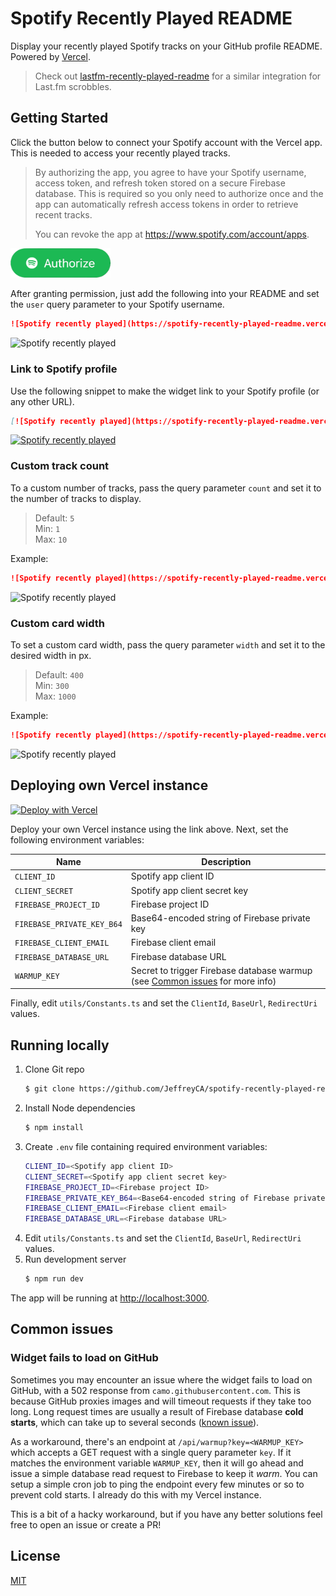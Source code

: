 # Spotify Recently Played README
Display your recently played Spotify tracks on your GitHub profile README. Powered by [Vercel](https://vercel.com).

> Check out [lastfm-recently-played-readme](https://github.com/JeffreyCA/lastfm-recently-played-readme) for a similar integration for Last.fm scrobbles.

## Getting Started
Click the button below to connect your Spotify account with the Vercel app. This is needed to access your recently played tracks.

> By authorizing the app, you agree to have your Spotify username, access token, and refresh token stored on a secure Firebase database. This is required so you only need to authorize once and the app can automatically refresh access tokens in order to retrieve recent tracks.
>
> You can revoke the app at https://www.spotify.com/account/apps.

<a href="https://spotify-recently-played-readme.vercel.app/"><img src="assets/auth.png" alt="Authorize button" width="160"/></a>

After granting permission, just add the following into your README and set the `user` query parameter to your Spotify username.

```md
![Spotify recently played](https://spotify-recently-played-readme.vercel.app/api?user=jeffreyca16)
```

![Spotify recently played](https://spotify-recently-played-readme.vercel.app/api?user=jeffreyca16)

### Link to Spotify profile
Use the following snippet to make the widget link to your Spotify profile (or any other URL).

```md
[![Spotify recently played](https://spotify-recently-played-readme.vercel.app/api?user=jeffreyca16)](https://open.spotify.com/user/jeffreyca16)
```

[![Spotify recently played](https://spotify-recently-played-readme.vercel.app/api?user=jeffreyca16)](https://open.spotify.com/user/jeffreyca16)

### Custom track count
To a custom number of tracks, pass the query parameter `count` and set it to the number of tracks to display.

> Default: `5`  
> Min: `1`  
> Max: `10`

Example:
```md
![Spotify recently played](https://spotify-recently-played-readme.vercel.app/api?user=jeffreyca16&count=1)
```

![Spotify recently played](https://spotify-recently-played-readme.vercel.app/api?user=jeffreyca16&count=1)

### Custom card width
To set a custom card width, pass the query parameter `width` and set it to the desired width in px.

> Default: `400`  
> Min: `300`  
> Max: `1000`

Example:
```md
![Spotify recently played](https://spotify-recently-played-readme.vercel.app/api?user=jeffreyca16&width=600)
```

![Spotify recently played](https://spotify-recently-played-readme.vercel.app/api?user=jeffreyca16&width=600)

## Deploying own Vercel instance
[![Deploy with Vercel](https://vercel.com/button)](https://vercel.com/new/git/external?repository-url=https%3A%2F%2Fgithub.com%2FJeffreyCA%2Fspotify-recently-played-readme&env=CLIENT_ID,CLIENT_SECRET,FIREBASE_PROJECT_ID,FIREBASE_PRIVATE_KEY_B64,FIREBASE_CLIENT_EMAIL)

Deploy your own Vercel instance using the link above. Next, set the following environment variables:

| Name | Description |
|---|---|
| `CLIENT_ID` | Spotify app client ID |
| `CLIENT_SECRET` | Spotify app client secret key |
| `FIREBASE_PROJECT_ID` | Firebase project ID |
| `FIREBASE_PRIVATE_KEY_B64` | Base64-encoded string of Firebase private key |
| `FIREBASE_CLIENT_EMAIL` | Firebase client email |
| `FIREBASE_DATABASE_URL` | Firebase database URL |
| `WARMUP_KEY` | Secret to trigger Firebase database warmup (see [Common issues](#common-issues) for more info)

Finally, edit `utils/Constants.ts` and set the `ClientId`, `BaseUrl`, `RedirectUri` values.

## Running locally
1. Clone Git repo
    ```sh
    $ git clone https://github.com/JeffreyCA/spotify-recently-played-readme.git
    ```
2. Install Node dependencies
    ```sh
    $ npm install
    ```
3. Create `.env` file containing required environment variables:
    ```sh
    CLIENT_ID=<Spotify app client ID>
    CLIENT_SECRET=<Spotify app client secret key>
    FIREBASE_PROJECT_ID=<Firebase project ID>
    FIREBASE_PRIVATE_KEY_B64=<Base64-encoded string of Firebase private key>
    FIREBASE_CLIENT_EMAIL=<Firebase client email>
    FIREBASE_DATABASE_URL=<Firebase database URL>
    ```
4. Edit `utils/Constants.ts` and set the `ClientId`, `BaseUrl`, `RedirectUri` values.
5. Run development server
    ```sh
    $ npm run dev
    ```

The app will be running at [http://localhost:3000](http://localhost:3000).

## Common issues
### Widget fails to load on GitHub
Sometimes you may encounter an issue where the widget fails to load on GitHub, with a 502 response from `camo.githubusercontent.com`. This is because GitHub proxies images and will timeout requests if they take too long. Long request times are usually a result of Firebase database **cold starts**, which can take up to several seconds ([known issue](https://issuetracker.google.com/issues/158014637)).

As a workaround, there's an endpoint at `/api/warmup?key=<WARMUP_KEY>` which accepts a GET request with a single query parameter `key`. If it matches the environment variable `WARMUP_KEY`, then it will go ahead and issue a simple database read request to Firebase to keep it *warm*. You can setup a simple cron job to ping the endpoint every few minutes or so to prevent cold starts. I already do this with my Vercel instance.

This is a bit of a hacky workaround, but if you have any better solutions feel free to open an issue or create a PR!

## License
[MIT](LICENSE)
